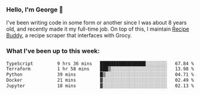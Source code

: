 ### Hello, I'm George 👋

I've been writing code in some form or another since I was about 8 years old, and recently made it my full-time job. On top of this, I maintain [Recipe Buddy](https://github.com/georgegebbett/recipe-buddy), a recipe scraper that interfaces with Grocy.  

<!--
**georgegebbett/georgegebbett** is a ✨ _special_ ✨ repository because its `README.md` (this file) appears on your GitHub profile.

Here are some ideas to get you started:

- 🔭 I’m currently working on ...
- 🌱 I’m currently learning ...
- 👯 I’m looking to collaborate on ...
- 🤔 I’m looking for help with ...
- 💬 Ask me about ...
- 📫 How to reach me: ...
- 😄 Pronouns: ...
- ⚡ Fun fact: ...
-->

### What I've been up to this week:
<!--START_SECTION:waka-->

```txt
TypeScript         9 hrs 36 mins   █████████████████░░░░░░░░   67.84 %
Terraform          1 hr 58 mins    ███▒░░░░░░░░░░░░░░░░░░░░░   13.98 %
Python             39 mins         █▒░░░░░░░░░░░░░░░░░░░░░░░   04.71 %
Docker             21 mins         ▓░░░░░░░░░░░░░░░░░░░░░░░░   02.49 %
Jupyter            18 mins         ▓░░░░░░░░░░░░░░░░░░░░░░░░   02.13 %
```

<!--END_SECTION:waka-->
